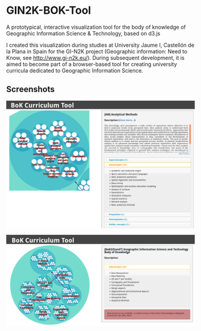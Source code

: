 # GIN2K-BOK-Tool
A prototypical, interactive visualization tool for the body of knowledge of Geographic Information Science &amp; Technology, based on d3.js

I created this visualization during studies at University Jaume I, Castellón de la Plana in Spain for the GI-N2K project (Geographic information: Need to Know, see http://www.gi-n2k.eu/). During subsequent development, it is aimed to become part of a browser-based tool for creating university curricula dedicated to Geographic Information Science.

## Screenshots

![Screenshot 1](https://github.com/MatthiasHinz/GIN2K-BOK-Tool/raw/master/Screenshot1-2016-10-06.png)


![Screenshot 2](https://github.com/MatthiasHinz/GIN2K-BOK-Tool/raw/master/Screenshot2-2016-10-06.png)
